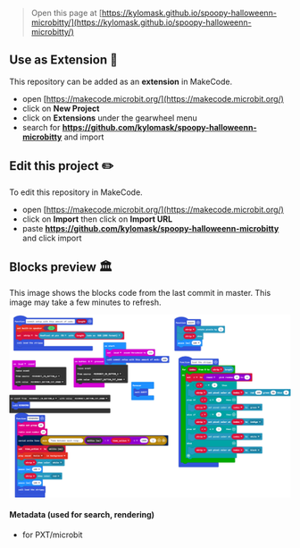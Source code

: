 
> Open this page at [https://kylomask.github.io/spoopy-halloweenn-microbitty/](https://kylomask.github.io/spoopy-halloweenn-microbitty/)

## Use as Extension 🧩

This repository can be added as an **extension** in MakeCode.

* open [https://makecode.microbit.org/](https://makecode.microbit.org/)
* click on **New Project**
* click on **Extensions** under the gearwheel menu
* search for **https://github.com/kylomask/spoopy-halloweenn-microbitty** and import

## Edit this project ✏️

To edit this repository in MakeCode.

* open [https://makecode.microbit.org/](https://makecode.microbit.org/)
* click on **Import** then click on **Import URL**
* paste **https://github.com/kylomask/spoopy-halloweenn-microbitty** and click import

## Blocks preview 🏛️

This image shows the blocks code from the last commit in master.
This image may take a few minutes to refresh.

![A rendered view of the blocks](https://github.com/kylomask/spoopy-halloweenn-microbitty/raw/master/.github/makecode/blocks.png)

#### Metadata (used for search, rendering)

* for PXT/microbit
<script src="https://makecode.com/gh-pages-embed.js"></script><script>makeCodeRender("{{ site.makecode.home_url }}", "{{ site.github.owner_name }}/{{ site.github.repository_name }}");</script>
